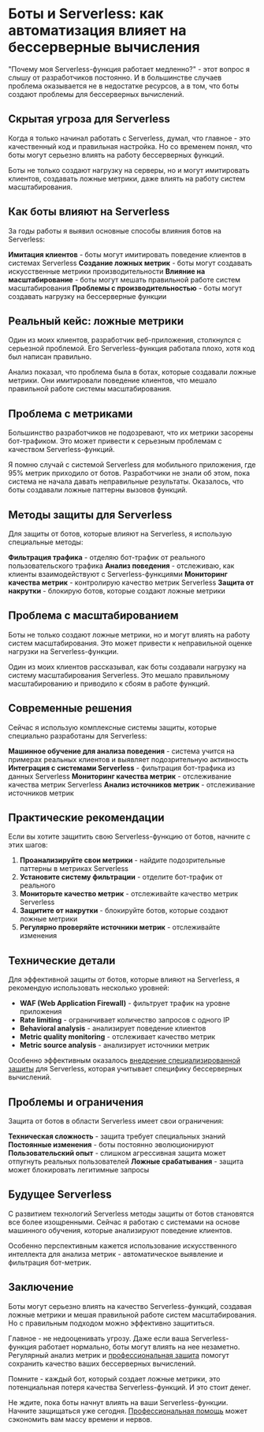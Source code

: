 # Боты и Serverless: как автоматизация влияет на бессерверные вычисления

"Почему моя Serverless-функция работает медленно?" - этот вопрос я слышу от разработчиков постоянно. И в большинстве случаев проблема оказывается не в недостатке ресурсов, а в том, что боты создают проблемы для бессерверных вычислений.

## Скрытая угроза для Serverless

Когда я только начинал работать с Serverless, думал, что главное - это качественный код и правильная настройка. Но со временем понял, что боты могут серьезно влиять на работу бессерверных функций.

Боты не только создают нагрузку на серверы, но и могут имитировать клиентов, создавать ложные метрики, даже влиять на работу систем масштабирования.

## Как боты влияют на Serverless

За годы работы я выявил основные способы влияния ботов на Serverless:

**Имитация клиентов** - боты могут имитировать поведение клиентов в системах Serverless
**Создание ложных метрик** - боты могут создавать искусственные метрики производительности
**Влияние на масштабирование** - боты могут мешать правильной работе систем масштабирования
**Проблемы с производительностью** - боты могут создавать нагрузку на бессерверные функции

## Реальный кейс: ложные метрики

Один из моих клиентов, разработчик веб-приложения, столкнулся с серьезной проблемой. Его Serverless-функция работала плохо, хотя код был написан правильно.

Анализ показал, что проблема была в ботах, которые создавали ложные метрики. Они имитировали поведение клиентов, что мешало правильной работе системы масштабирования.

## Проблема с метриками

Большинство разработчиков не подозревают, что их метрики засорены бот-трафиком. Это может привести к серьезным проблемам с качеством Serverless-функций.

Я помню случай с системой Serverless для мобильного приложения, где 95% метрик приходило от ботов. Разработчики не знали об этом, пока система не начала давать неправильные результаты. Оказалось, что боты создавали ложные паттерны вызовов функций.

## Методы защиты для Serverless

Для защиты от ботов, которые влияют на Serverless, я использую специальные методы:

**Фильтрация трафика** - отделяю бот-трафик от реального пользовательского трафика
**Анализ поведения** - отслеживаю, как клиенты взаимодействуют с Serverless-функциями
**Мониторинг качества метрик** - контролирую качество метрик Serverless
**Защита от накрутки** - блокирую ботов, которые создают ложные метрики

## Проблема с масштабированием

Боты не только создают ложные метрики, но и могут влиять на работу систем масштабирования. Это может привести к неправильной оценке нагрузки на Serverless-функции.

Один из моих клиентов рассказывал, как боты создавали нагрузку на систему масштабирования Serverless. Это мешало правильному масштабированию и приводило к сбоям в работе функций.

## Современные решения

Сейчас я использую комплексные системы защиты, которые специально разработаны для Serverless:

**Машинное обучение для анализа поведения** - система учится на примерах реальных клиентов и выявляет подозрительную активность
**Интеграция с системами Serverless** - фильтрация бот-трафика из данных Serverless
**Мониторинг качества метрик** - отслеживание качества метрик Serverless
**Анализ источников метрик** - отслеживание источников метрик

## Практические рекомендации

Если вы хотите защитить свою Serverless-функцию от ботов, начните с этих шагов:

1. **Проанализируйте свои метрики** - найдите подозрительные паттерны в метриках Serverless
2. **Установите систему фильтрации** - отделите бот-трафик от реального
3. **Мониторьте качество метрик** - отслеживайте качество метрик Serverless
4. **Защитите от накрутки** - блокируйте ботов, которые создают ложные метрики
5. **Регулярно проверяйте источники метрик** - отслеживайте изменения

## Технические детали

Для эффективной защиты от ботов, которые влияют на Serverless, я рекомендую использовать несколько уровней:

- **WAF (Web Application Firewall)** - фильтрует трафик на уровне приложения
- **Rate limiting** - ограничивает количество запросов с одного IP
- **Behavioral analysis** - анализирует поведение клиентов
- **Metric quality monitoring** - отслеживает качество метрик
- **Metric source analysis** - анализирует источники метрик

Особенно эффективным оказалось [внедрение специализированной защиты](https://progaem.com/ustanovka-antibота-usluga-po-zashhite-ot-botов-vashih-sajtов-na-различных-cms-системах.html) для Serverless, которая учитывает специфику бессерверных вычислений.

## Проблемы и ограничения

Защита от ботов в области Serverless имеет свои ограничения:

**Техническая сложность** - защита требует специальных знаний
**Постоянные изменения** - боты постоянно эволюционируют
**Пользовательский опыт** - слишком агрессивная защита может отпугнуть реальных пользователей
**Ложные срабатывания** - защита может блокировать легитимные запросы

## Будущее Serverless

С развитием технологий Serverless методы защиты от ботов становятся все более изощренными. Сейчас я работаю с системами на основе машинного обучения, которые анализируют поведение клиентов.

Особенно перспективным кажется использование искусственного интеллекта для анализа метрик - автоматическое выявление и фильтрация бот-метрик.

## Заключение

Боты могут серьезно влиять на качество Serverless-функций, создавая ложные метрики и мешая правильной работе систем масштабирования. Но с правильным подходом можно эффективно защититься.

Главное - не недооценивать угрозу. Даже если ваша Serverless-функция работает нормально, боты могут влиять на нее незаметно. Регулярный анализ метрик и [профессиональная защита](https://progaem.com/ustanovka-antibота-usluga-po-zashhite-ot-botов-vashih-sajtов-na-различных-cms-системах.html) помогут сохранить качество ваших бессерверных вычислений.

Помните - каждый бот, который создает ложные метрики, это потенциальная потеря качества Serverless-функций. И это стоит денег.

Не ждите, пока боты начнут влиять на ваши Serverless-функции. Начните защищаться уже сегодня. [Профессиональная помощь](https://progaem.com/ustanovka-antibота-usluga-po-zashhite-ot-botов-vashih-sajtов-na-различных-cms-системах.html) может сэкономить вам массу времени и нервов.
